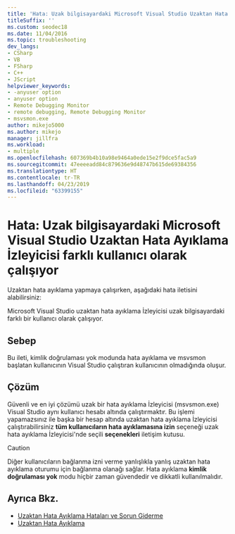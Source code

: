 ```yaml
---
title: 'Hata: Uzak bilgisayardaki Microsoft Visual Studio Uzaktan Hata Ayıklama İzleyicisi farklı kullanıcı olarak çalışıyor'
titleSuffix: ''
ms.custom: seodec18
ms.date: 11/04/2016
ms.topic: troubleshooting
dev_langs:
- CSharp
- VB
- FSharp
- C++
- JScript
helpviewer_keywords:
- -anyuser option
- anyuser option
- Remote Debugging Monitor
- remote debugging, Remote Debugging Monitor
- msvsmon.exe
author: mikejo5000
ms.author: mikejo
manager: jillfra
ms.workload:
- multiple
ms.openlocfilehash: 607369b4b10a98e9464a0ede15e2f9dce5fac5a9
ms.sourcegitcommit: 47eeeeadd84c879636e9d48747b615de69384356
ms.translationtype: HT
ms.contentlocale: tr-TR
ms.lasthandoff: 04/23/2019
ms.locfileid: "63399155"
---
```

# <a name="error-the-microsoft-visual-studio-remote-debugging-monitor-on-the-remote-computer-is-running-as-a-different-user"></a>Hata: Uzak bilgisayardaki Microsoft Visual Studio Uzaktan Hata Ayıklama İzleyicisi farklı kullanıcı olarak çalışıyor
Uzaktan hata ayıklama yapmaya çalışırken, aşağıdaki hata iletisini alabilirsiniz:

 Microsoft Visual Studio uzaktan hata ayıklama İzleyicisi uzak bilgisayardaki farklı bir kullanıcı olarak çalışıyor.

## <a name="cause"></a>Sebep
 Bu ileti, kimlik doğrulaması yok modunda hata ayıklama ve msvsmon başlatan kullanıcının Visual Studio çalıştıran kullanıcının olmadığında oluşur.

## <a name="solution"></a>Çözüm
 Güvenli ve en iyi çözümü uzak bir hata ayıklama İzleyicisi (msvsmon.exe) Visual Studio aynı kullanıcı hesabı altında çalıştırmaktır. Bu işlemi yapamazsınız ile başka bir hesap altında uzaktan hata ayıklama İzleyicisi çalıştırabilirsiniz **tüm kullanıcıların hata ayıklamasına izin** seçeneği uzak hata ayıklama İzleyicisi'nde seçili **seçenekleri** iletişim kutusu.

> [!CAUTION]
> Diğer kullanıcıların bağlanma izni verme yanlışlıkla yanlış uzaktan hata ayıklama oturumu için bağlanma olanağı sağlar. Hata ayıklama **kimlik doğrulaması yok** modu hiçbir zaman güvendedir ve dikkatli kullanılmalıdır.

## <a name="see-also"></a>Ayrıca Bkz.
- [Uzaktan Hata Ayıklama Hataları ve Sorun Giderme](../debugger/remote-debugging-errors-and-troubleshooting.md)
- [Uzaktan Hata Ayıklama](../debugger/remote-debugging.md)